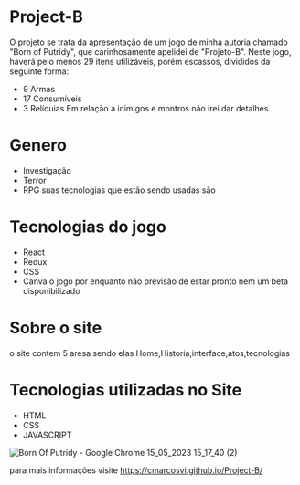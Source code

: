 # Project-B
O projeto se trata da apresentação de um jogo de minha autoria chamado "Born of Putridy",
que carinhosamente apelidei de "Projeto-B". Neste jogo, haverá pelo menos 29 itens utilizáveis,
porém escassos, divididos da seguinte forma:

- 9 Armas
- 17 Consumíveis
- 3 Relíquias
Em relação a inimigos e montros não irei dar detalhes.

# Genero 
- Investigação
- Terror
- RPG
suas tecnologias que estão sendo usadas são 
# Tecnologias do jogo
- React
- Redux
- CSS
- Canva
o jogo por enquanto não previsão de estar pronto nem um beta disponibilizado

# Sobre o site
o site contem 5 aresa sendo elas Home,Historia,interface,atos,tecnologias
# Tecnologias utilizadas no Site
- HTML
- CSS
- JAVASCRIPT

![Born Of Putridy - Google Chrome 15_05_2023 15_17_40 (2)](https://github.com/CMarcosVi/Project-B/assets/127824847/e04fbd6e-e7c5-47af-ac0b-5ea5aa0c8f79)

para mais informações visite https://cmarcosvi.github.io/Project-B/
